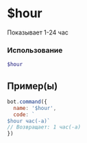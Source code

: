 # $hour
Показывает 1-24 час
### Использование
```php
$hour
```

## Пример(ы)

```javascript
bot.command({
  name: '$hour',
  code: `
$hour час(-а)`
// Возвращает: 1 час(-а)
})
```
